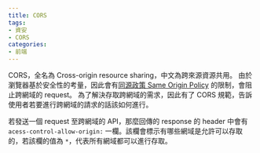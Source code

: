 ```yaml
---
title: CORS
tags:
- 資安
- CORS
categories:
- 前端
---
```


CORS，全名為 Cross-origin resource sharing，中文為跨來源資源共用。
由於瀏覽器基於安全性的考量，因此會有[同源政策 Same Origin Policy](https://developer.mozilla.org/zh-TW/docs/Web/Security/Same-origin_policy) 的限制，會阻止跨網域的 request。
為了解決存取跨網域的需求，因此有了 CORS 規範，告訴使用者若要進行跨網域的請求的話該如何進行。

若發送一個 request 至跨網域的 API，那麼回傳的 response 的 header 中會有 `acess-control-allow-origin:` 一欄。該欄會標示有哪些網域是允許可以存取的，若該欄的值為 `*`，代表所有網域都可以進行存取。